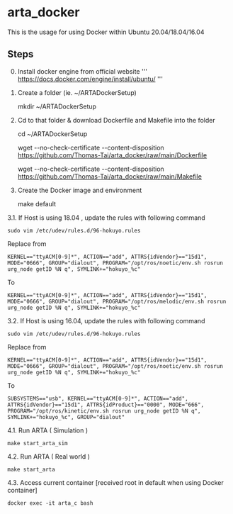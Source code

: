 # arta_docker

This is the usage for using Docker within Ubuntu 20.04/18.04/16.04

## Steps

0. Install docker engine from official website
'''
  https://docs.docker.com/engine/install/ubuntu/
'''
1. Create a folder (ie. ~/ARTADockerSetup) 

    mkdir ~/ARTADockerSetup

2. Cd to that folder & download Dockerfile and Makefile into the folder

    cd ~/ARTADockerSetup
  
    wget --no-check-certificate --content-disposition https://github.com/Thomas-Tai/arta_docker/raw/main/Dockerfile
  
    wget --no-check-certificate --content-disposition https://github.com/Thomas-Tai/arta_docker/raw/main/Makefile
  
3. Create the Docker image and environment

    make default
  
3.1. If Host is using 18.04 , update the rules with following command 
  
    sudo vim /etc/udev/rules.d/96-hokuyo.rules
    
  Replace from
    
    KERNEL=="ttyACM[0-9]*", ACTION=="add", ATTRS{idVendor}=="15d1", MODE="0666", GROUP="dialout", PROGRAM="/opt/ros/noetic/env.sh rosrun urg_node getID %N q", SYMLINK+="hokuyo_%c"
    
  To
    
    KERNEL=="ttyACM[0-9]*", ACTION=="add", ATTRS{idVendor}=="15d1", MODE="0666", GROUP="dialout", PROGRAM="/opt/ros/melodic/env.sh rosrun urg_node getID %N q", SYMLINK+="hokuyo_%c"
    
  3.2. If Host is using 16.04, update the rules with following command 
  
    sudo vim /etc/udev/rules.d/96-hokuyo.rules
        
  Replace from
    
    KERNEL=="ttyACM[0-9]*", ACTION=="add", ATTRS{idVendor}=="15d1", MODE="0666", GROUP="dialout", PROGRAM="/opt/ros/noetic/env.sh rosrun urg_node getID %N q", SYMLINK+="hokuyo_%c"
    
  To
    
    SUBSYSTEMS=="usb", KERNEL=="ttyACM[0-9]*", ACTION=="add", ATTRS{idVendor}=="15d1", ATTRS{idProduct}=="0000", MODE="666", PROGRAM="/opt/ros/kinetic/env.sh rosrun urg_node getID %N q", SYMLINK+="hokuyo_%c", GROUP="dialout"

  
4.1. Run ARTA ( Simulation )

    make start_arta_sim

4.2. Run ARTA ( Real world )

    make start_arta
  
4.3. Access current container [received root in default when using Docker container]

    docker exec -it arta_c bash
